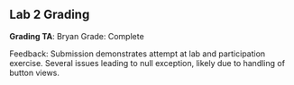 ## Lab 2 Grading
**Grading TA**: Bryan
Grade: Complete

Feedback: Submission demonstrates attempt at lab and participation exercise. Several issues leading to null exception, likely due to handling of button views.
